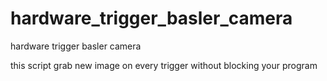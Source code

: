 # hardware_trigger_basler_camera
hardware trigger basler camera

this script grab new image on every trigger without blocking your program
